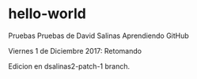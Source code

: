 # hello-world
Pruebas
Pruebas de David Salinas
Aprendiendo GitHub

Viernes 1 de Diciembre 2017: Retomando 

Edicion en dsalinas2-patch-1 branch.
